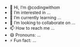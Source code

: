 - 👋 Hi, I’m @codingwithom
- 👀 I’m interested in ...
- 🌱 I’m currently learning ...
- 💞️ I’m looking to collaborate on ...
- 📫 How to reach me ...
- 😄 Pronouns: ...
- ⚡ Fun fact: ...

<!---
codingwithom/codingwithom is a ✨ special ✨ repository because its `README.md` (this file) appears on your GitHub profile.
You can click the Preview link to take a look at your changes.
--->
